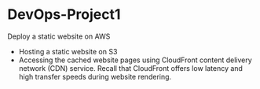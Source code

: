 # DevOps-Project1
Deploy a static website on AWS
  - Hosting a static website on S3
  - Accessing the cached website pages using CloudFront content delivery network (CDN) service. Recall that CloudFront offers low latency and high transfer speeds during website rendering.
